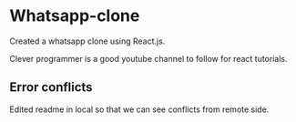 # Whatsapp-clone

Created a whatsapp clone using React.js.

Clever programmer is a good youtube channel to follow for react tutorials.

## Error conflicts

Edited readme in local so that we can see conflicts from remote side.
